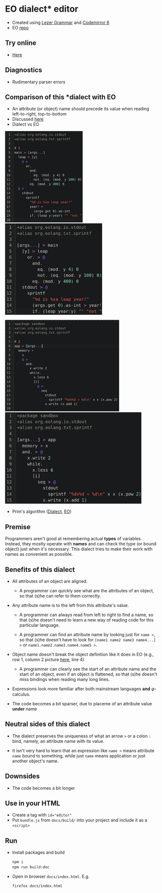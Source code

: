 # EO dialect* editor

* Created using [Lezer Grammar](https://lezer.codemirror.net/) and [Codemirror 6](https://codemirror.net/6/)
* EO [repo](https://github.com/cqfn/eo)
## Try online
* [Here](https://br4ch1st0chr0n3.github.io/eo-editor/)

## Diagnostics
* Rudimentary parser errors

## Comparison of this *dialect with EO
* An attribute (or object) name should precede its value when reading left-to-right, top-to-bottom
* Discussed [here](https://github.com/cqfn/eo/issues/568)
* Dialect vs EO
<p align="left">
  <img src="./README/dialect 1.png" height="300" title="Dialect">
  <img src="./README/eo  1.png" height="300" title="EO">
</p>
<p align="left">
  <img src="./README/dialect 2.png" height="300" title="Dialect">
  <img src="./README/eo 2.png" height="300" title="EO">
</p>

* Prim's algorithm ([Dialect](./code/Dialect/prim.eod), [EO](https://github.com/polystat/eo-graphs/blob/master/src/main/eo/prim.eo))

## Premise
Programmers aren't good at remembering actual **types** of variables. Instead, they mostly operate with **names** and can check the type (or bound object) just when it's necessary. This dialect tries to make their work with names as convenient as possible.

## Benefits of this dialect
* All attributes of an object are aligned. 
  * A programmer can quickly see what are the attributes of an object, so that (s)he can refer to them correctly.

* Any attribute name is to the left from this attribute's value.
  * A programmer can always read from left to right to find a name, so that (s)he doesn't need to learn a new way of reading code for this particular language.

  * A programmer can find an attribute name by looking just for `name >`, so that (s)he doesn't have to look for `[name1 name2 name3 name4...] >` or `name1.name2.name3.name4.name5 >`.

* Object name doesn't break the object definition like it does in EO (e.g., row 1, column 2 picture [here](#Differences-of-this-*dialect-from-EO), line 4)
  * A programmer can clearly see the start of an attribute name and the start of an object, even if an object is flattened, so that (s)he doesn't miss bindings when reading many long lines.

* Expressions look more familiar after both mainstream languages **and**  𝜑-calculus.

* The code becomes a bit sparser, due to placeme of an attribute value **under** name

## Neutral sides of this dialect
* The dialect preserves the uniqueness of what an arrow `>` or a colon `:` bind, namely, an attribute name with its value. 

* It isn't very hard to learn that an expression like `name >` means attribute `name` bound to something, while just `name` means application or just another object's name.

## Downsides
* The code becomes a bit longer

## Use in your HTML
* Create a tag with `id="editor"`
* Put `bundle.js` from `docs/build/` into your project and include it as a `<script>`

## Run
* Install packages and build
    ```sh
    npm i
    npm run build:doc
    ```
* Open in browser `docs/index.html`. E.g.
    ```sh
    firefox docs/index.html
    ```